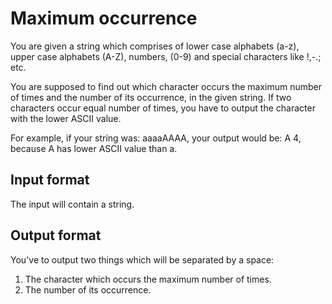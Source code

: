 # Maximum occurrence

You are given a string which comprises of lower case alphabets (a-z), upper case alphabets (A-Z), numbers, (0-9) and special characters like !,-.; etc.

You are supposed to find out which character occurs the maximum number of times and the number of its occurrence, in the given string. If two characters occur equal number of times, you have to output the character with the lower ASCII value.

For example, if your string was: aaaaAAAA, your output would be: A 4, because A has lower ASCII value than a.

## Input format

The input will contain a string.

## Output format

You've to output two things which will be separated by a space:

1. The character which occurs the maximum number of times.
2. The number of its occurrence.
